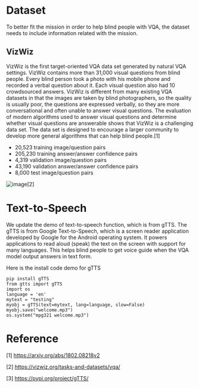 # Dataset
To better fit the mission in order to help blind people with VQA, the dataset needs to include information related with the mission. 
## VizWiz
VizWiz is the first target-oriented VQA data set generated by natural VQA settings. VizWiz contains more than 31,000 visual questions from blind people. Every blind person took a photo with his mobile phone and recorded a verbal question about it. Each visual question also had 10 crowdsourced answers. VizWiz is different from many existing VQA datasets in that the images are taken by blind photographers, so the quality is usually poor, the questions are expressed verbally, so they are more conversational and often unable to answer visual questions. The evaluation of modern algorithms used to answer visual questions and determine whether visual questions are answerable shows that VizWiz is a challenging data set. The data set is designed to encourage a larger community to develop more general algorithms that can help blind people.[1]

* 20,523 training image/question pairs
* 205,230 training answer/answer confidence pairs
* 4,319 validation image/question pairs
* 43,190 validation answer/answer confidence pairs
* 8,000 test image/question pairs

![image](https://user-images.githubusercontent.com/90427304/141823070-372f7806-c1de-493c-99e9-e81e464017a3.png)[2]

# Text-to-Speech
We update the demo of text-to-speech function, which is from gTTS. The gTTS is from Google Text-to-Speech, which is a screen reader application developed by Google for the Android operating system. It powers applications to read aloud (speak) the text on the screen with support for many languages. This helps blind people to get voice guide when the VQA model output answers in text form.

Here is the install code demo for gTTS
```
pip install gTTS
from gtts import gTTS
import os
language = 'en'
mytext = "testing"
myobj = gTTS(text=mytext, lang=language, slow=False)
myobj.save("welcome.mp3")
os.system("mpg321 welcome.mp3")
```
# Reference
[1] https://arxiv.org/abs/1802.08218v2

[2] https://vizwiz.org/tasks-and-datasets/vqa/

[3] https://pypi.org/project/gTTS/
